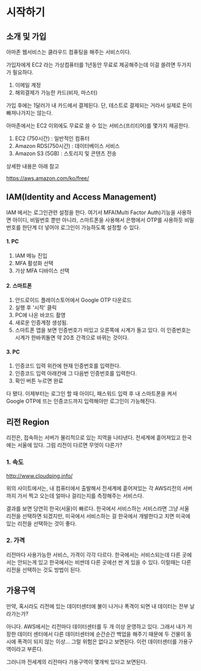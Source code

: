 # 시작하기



## 소개 및 가입

아마존 웹서비스는 클라우드 컴퓨팅을 해주는 서비스이다. 

가입자에게 EC2 라는 가상컴퓨터를 1년동안 무료로 제공해주는데 이걸 쓸려면 두가지가 필요하다. 

1. 이메일 계정
2. 해외결제가 가능한 카드(비자, 마스터)

가입 후에는 1달러가 내 카드에서 결제된다.  단, 테스트로 결제되는 거라서 실제로 돈이 빠져나가지는 않는다. 



아마존에서는 EC2 이외에도 무료로 쓸 수 있는 서비스(프리티어)를  몇가지 제공한다. 

1. EC2 (750시간) : 일반적인  컴퓨터
2. Amazon RDS(750시간) : 데이터베이스 서비스
3. Amazon S3 (5GB) : 스토리지 및 콘텐츠 전송

상세한 내용은 아래 참고

https://aws.amazon.com/ko/free/



## IAM(Identity and Access Management) 

IAM 에서는 로그인관련 설정을 한다. 여기서 MFA(Multi Factor Auth)기능을 사용하면 아이디, 비밀번호 뿐만 아니라, 스마트폰을 사용해서 은행에서 OTP를 사용하듯 비밀번호를 한단계 더 넣어야 로그인이 가능하도록 설정할 수 있다. 



#### 1. PC

1. IAM 메뉴 진입
2. MFA 활성화 선택
3. 가상 MFA 디바이스 선택



#### 2. 스마트폰

1. 안드로이드 플레이스토어에서 Google OTP 다운로드 
2. 실행 후 '시작' 클릭
3. PC에 나온 바코드 촬영
4. 새로운 인증계정 생성됨.
5. 스마트폰 앱을 보면 인증번호가 떠있고 오른쪽에 시계가 돌고 있다. 이 인증번호는 시계가 한바퀴돌면 약 20초 간격으로 바뀌는 것이다.



#### 3. PC

1. 인증코드 입력 위칸에 현재 인증번호를 입력한다. 
2. 인증코드 입력 아래칸에 그 다음번 인증번호를 입력한다. 
3. 확인 버튼 누르면 완료



다 됐다. 이제부터는 로그인 할 때 아이디, 패스워드 입력 후 내 스마트폰을 켜서 Google OTP에 뜨는 인증코드까지 입력해야만 로그인이 가능해진다.



## 리전 Region

리전은, 접속하는 서버가 물리적으로 있는 지역을 나타낸다. 전세계에 흩어져있고 한국에는 서울에 있다. 그럼 리전이 다르면 무엇이 다른가?

### 1. 속도 

http://www.cloudping.info/

위의 사이트에서는, 내 컴퓨터에서 출발해서 전세계에 흩어져있는 각 AWS리전의 서버까지 가서 찍고 오는데 얼마나 걸리는지를 측정해주는 서비스다. 

결과를 보면 당연히 한국(서울)이 빠르다. 한국에서 서비스하는 서비스라면 그냥 서울 리전을 선택하면 되겠지만, 미국에서 서비스하는 걸 한국에서 개발한다고 치면 미국에 있는 리전을 선택하는 것이 좋다. 



### 2. 가격

리전마다 사용가능한 서비스, 가격이 각각 다르다. 한국에서는 서비스되는데 다른 곳에서는 안되는게 있고 한국에서는 비싼데 다른 곳에선 싼 게 있을 수 있다. 이럴때는 다른 리전을 선택하는 것도 방법이 된다. 



## 가용구역

만약, 혹시라도 리전에 있는 데이터센터에 불이 나거나 폭격이 되면 내 데이터는 전부 날라가는가? 

아니다. AWS에서는 리전마다 데이터센터를 두 개 이상 운영하고 있다. 그래서 내가 저장한 데이터 센터에서 다른 데이터센터에 순간순간 백업을 해주기 때문에 두 건물이 동시에 폭격이 되지 않는 이상... 그럴 위험은 없다고 보면된다. 이런 데이터센터를 가용구역이라고 부른다. 

그러니까 전세계의 리전마다 가용구역이 몇개씩 있다고 보면된다. 